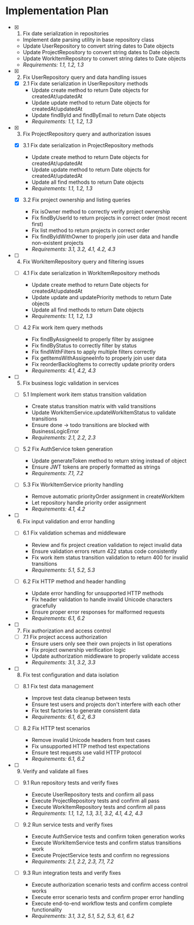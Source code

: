 # Implementation Plan

- [x] 1. Fix date serialization in repositories
  - Implement date parsing utility in base repository class
  - Update UserRepository to convert string dates to Date objects
  - Update ProjectRepository to convert string dates to Date objects  
  - Update WorkItemRepository to convert string dates to Date objects
  - _Requirements: 1.1, 1.2, 1.3_

- [x] 2. Fix UserRepository query and data handling issues
  - [x] 2.1 Fix date serialization in UserRepository methods
    - Update create method to return Date objects for createdAt/updatedAt
    - Update update method to return Date objects for createdAt/updatedAt
    - Update findById and findByEmail to return Date objects
    - _Requirements: 1.1, 1.2, 1.3_

- [x] 3. Fix ProjectRepository query and authorization issues
  - [x] 3.1 Fix date serialization in ProjectRepository methods
    - Update create method to return Date objects for createdAt/updatedAt
    - Update update method to return Date objects for createdAt/updatedAt
    - Update all find methods to return Date objects
    - _Requirements: 1.1, 1.2, 1.3_

  - [x] 3.2 Fix project ownership and listing queries
    - Fix isOwner method to correctly verify project ownership
    - Fix findByUserId to return projects in correct order (most recent first)
    - Fix list method to return projects in correct order
    - Fix findByIdWithOwner to properly join user data and handle non-existent projects
    - _Requirements: 3.1, 3.2, 4.1, 4.2, 4.3_

- [ ] 4. Fix WorkItemRepository query and filtering issues
  - [ ] 4.1 Fix date serialization in WorkItemRepository methods
    - Update create method to return Date objects for createdAt/updatedAt
    - Update update and updatePriority methods to return Date objects
    - Update all find methods to return Date objects
    - _Requirements: 1.1, 1.2, 1.3_

  - [ ] 4.2 Fix work item query methods
    - Fix findByAssigneeId to properly filter by assignee
    - Fix findByStatus to correctly filter by status
    - Fix findWithFilters to apply multiple filters correctly
    - Fix getItemsWithAssigneeInfo to properly join user data
    - Fix reorderBacklogItems to correctly update priority orders
    - _Requirements: 4.1, 4.2, 4.3_

- [ ] 5. Fix business logic validation in services
  - [ ] 5.1 Implement work item status transition validation
    - Create status transition matrix with valid transitions
    - Update WorkItemService.updateWorkItemStatus to validate transitions
    - Ensure done → todo transitions are blocked with BusinessLogicError
    - _Requirements: 2.1, 2.2, 2.3_

  - [ ] 5.2 Fix AuthService token generation
    - Update generateToken method to return string instead of object
    - Ensure JWT tokens are properly formatted as strings
    - _Requirements: 7.1, 7.2_

  - [ ] 5.3 Fix WorkItemService priority handling
    - Remove automatic priorityOrder assignment in createWorkItem
    - Let repository handle priority order assignment
    - _Requirements: 4.1, 4.2_

- [ ] 6. Fix input validation and error handling
  - [ ] 6.1 Fix validation schemas and middleware
    - Review and fix project creation validation to reject invalid data
    - Ensure validation errors return 422 status code consistently
    - Fix work item status transition validation to return 400 for invalid transitions
    - _Requirements: 5.1, 5.2, 5.3_

  - [ ] 6.2 Fix HTTP method and header handling
    - Update error handling for unsupported HTTP methods
    - Fix header validation to handle invalid Unicode characters gracefully
    - Ensure proper error responses for malformed requests
    - _Requirements: 6.1, 6.2_

- [ ] 7. Fix authorization and access control
  - [ ] 7.1 Fix project access authorization
    - Ensure users only see their own projects in list operations
    - Fix project ownership verification logic
    - Update authorization middleware to properly validate access
    - _Requirements: 3.1, 3.2, 3.3_

- [ ] 8. Fix test configuration and data isolation
  - [ ] 8.1 Fix test data management
    - Improve test data cleanup between tests
    - Ensure test users and projects don't interfere with each other
    - Fix test factories to generate consistent data
    - _Requirements: 6.1, 6.2, 6.3_

  - [ ] 8.2 Fix HTTP test scenarios
    - Remove invalid Unicode headers from test cases
    - Fix unsupported HTTP method test expectations
    - Ensure test requests use valid HTTP protocol
    - _Requirements: 6.1, 6.2_

- [ ] 9. Verify and validate all fixes
  - [ ] 9.1 Run repository tests and verify fixes
    - Execute UserRepository tests and confirm all pass
    - Execute ProjectRepository tests and confirm all pass
    - Execute WorkItemRepository tests and confirm all pass
    - _Requirements: 1.1, 1.2, 1.3, 3.1, 3.2, 4.1, 4.2, 4.3_

  - [ ] 9.2 Run service tests and verify fixes
    - Execute AuthService tests and confirm token generation works
    - Execute WorkItemService tests and confirm status transitions work
    - Execute ProjectService tests and confirm no regressions
    - _Requirements: 2.1, 2.2, 2.3, 7.1, 7.2_

  - [ ] 9.3 Run integration tests and verify fixes
    - Execute authorization scenario tests and confirm access control works
    - Execute error scenario tests and confirm proper error handling
    - Execute end-to-end workflow tests and confirm complete functionality
    - _Requirements: 3.1, 3.2, 5.1, 5.2, 5.3, 6.1, 6.2_